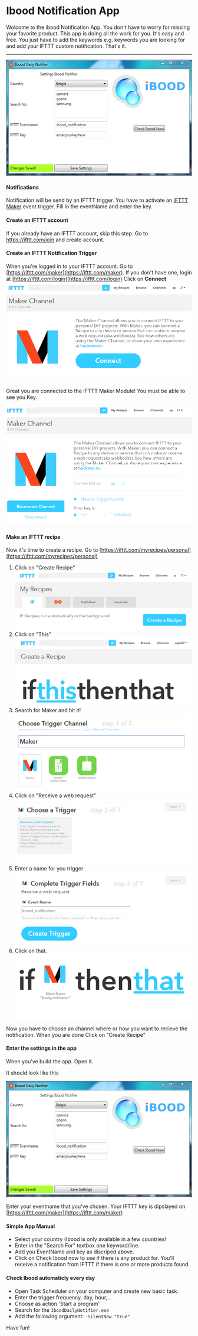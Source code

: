 
Ibood Notification App
===================

Wolcome to the ibood Notification App. 
You don't have to worry for missing your favorite product. This app is doing all the work for you. It's easy and free. You just have to add the keywords e.g. keywords you are looking for and add your IFTTT custom notification. That's it.

----------


![Ibood Notification center](https://raw.githubusercontent.com/berndverhofstadt/IboodDailyNotifier/master/images/ibood_notification_center.PNG)


#### Notifications ####

Notification will be send by an IFTTT trigger. You have to activate an <a href="https://ifttt.com/maker">IFTTT Maker</a> event trigger. Fill in the eventName and enter the key.

#### Create an IFTTT account

If you already have an IFTTT account, skip this step.
Go to https://ifttt.com/join and create account.

#### Create an IFTTT Notification Trigger

When you're logged in to your IFTTT account. 
Go to [https://ifttt.com/maker](https://ifttt.com/maker). If you don't have one, login at [https://ifttt.com/login](https://ifttt.com/login)
Click on **Connect** 
![Connect Maker channel to you account](https://raw.githubusercontent.com/berndverhofstadt/IboodDailyNotifier/master/images/ifttt_maker_connect.png)


Great you are connected to the IFTTT Maker Module!
You must be able to see you Key.



![Connect to Maker channel ](https://raw.githubusercontent.com/berndverhofstadt/IboodDailyNotifier/master/images/ifttt_maker_connected.PNG)



#### Make an IFTTT recipe

Now it's time to create a recipe.
Go to [https://ifttt.com/myrecipes/personal](https://ifttt.com/myrecipes/personal)

1. Click on "Create Recipe"
![Connect to Maker channel ](https://raw.githubusercontent.com/berndverhofstadt/IboodDailyNotifier/master/images/ifttt_recipe_create.png)
2. Click on "This"
![Select This](https://raw.githubusercontent.com/berndverhofstadt/IboodDailyNotifier/master/images/ifttt_recipe_ifthis.PNG)
3. Search for Maker and hit it!
![Search channel Maker](https://raw.githubusercontent.com/berndverhofstadt/IboodDailyNotifier/master/images/ifttt_recipe_ifthis_maker.png)
4. Click on "Receive a web request"
![Select receive a web request](https://raw.githubusercontent.com/berndverhofstadt/IboodDailyNotifier/master/images/ifttt_recipe_ifthis_maker_trigger.PNG)
5. Enter a name for you trigger
![Enter trigger eventname](https://raw.githubusercontent.com/berndverhofstadt/IboodDailyNotifier/master/images/ifttt_recipe_ifthis_maker_trigger_name.PNG)
6. Click on that.
![Select That](https://raw.githubusercontent.com/berndverhofstadt/IboodDailyNotifier/master/images/ifttt_recipe_thenthat.PNG)

Now you have to choose an channel where or how you want to recieve the notification.
When you are done Click on "Create Recipe"

#### Enter the settings in the app ####

When you've build the app. Open it.

It should look like this

![Ibood Notification center](https://raw.githubusercontent.com/berndverhofstadt/IboodDailyNotifier/master/images/ibood_notification_center.PNG)

Enter your eventname that you've chosen.
Your IFTTT key is dipslayed on [https://ifttt.com/maker](https://ifttt.com/maker)

#### Simple App Manual ####

- Select your country (Ibood is only available in a few countries! 
- Enter in the "Search For" textbox one keyword/line.
- Add you EventName and key as discriped above.
- Click on Check Ibood now to see if there is any product for. You'll receive a notification from IFTTT if there is one or more products found.

#### Check Ibood automaticly every day ####

- Open Task Scheduler on your computer and create new basic task.
- Enter the trigger frequency, day, hour,...
- Choose as action 'Start a program'
- Search for the `IboodDailyNotifier.exe` 
- Add the following argument: `-SilentNow "true"`



Have fun!
